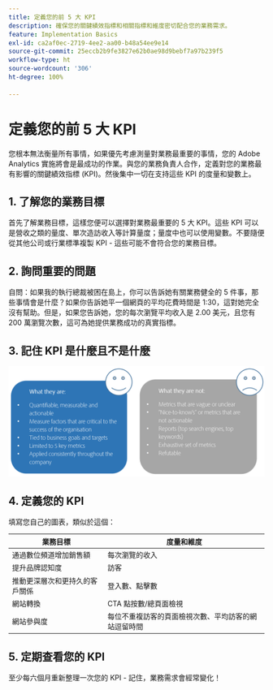```yaml
---
title: 定義您的前 5 大 KPI
description: 確保您的關鍵績效指標和相關指標和維度密切配合您的業務需求。
feature: Implementation Basics
exl-id: ca2af0ec-2719-4ee2-aa00-b48a54ee9e14
source-git-commit: 25eccb2b9fe3827e62b0ae98d9bebf7a97b239f5
workflow-type: ht
source-wordcount: '306'
ht-degree: 100%

---
```


# 定義您的前 5 大 KPI

您根本無法衡量所有事情，如果優先考慮測量對業務最重要的事情，您的 Adobe Analytics 實施將會是最成功的作業。與您的業務負責人合作，定義對您的業務最有影響的關鍵績效指標 (KPI)。然後集中一切在支持這些 KPI 的度量和變數上。

## 1. 了解您的業務目標

首先了解業務目標，這樣您便可以選擇對業務最重要的 5 大 KPI。這些 KPI 可以是營收之類的量度、單次造訪收入等計算量度；量度中也可以使用變數。不要隨便從其他公司或行業標準複製 KPI - 這些可能不會符合您的業務目標。

## 2. 詢問重要的問題

自問：如果我的執行總裁被困在島上，你可以告訴她有關業務健全的 5 件事，那些事情會是什麼？如果你告訴她平一個網頁的平均花費時間是 1:30，這對她完全沒有幫助。但是，如果您告訴她，您的每次瀏覽平均收入是 2.00 美元，且您有 200 萬瀏覽次數，這可為她提供業務成功的真實指標。

## 3. 記住 KPI 是什麼且不是什麼

![](assets/kpis.png)

## 4. 定義您的 KPI

填寫您自己的圖表，類似於這個：

| 業務目標 | 度量和維度 |
| --- | --- |
| 通過數位頻道增加銷售額 | 每次瀏覽的收入 |
| 提升品牌認知度 | 訪客 |
| 推動更深層次和更持久的客戶關係 | 登入數、點擊數 |
| 網站轉換 | CTA 點按數/總頁面檢視 |
| 網站參與度 | 每位不重複訪客的頁面檢視次數、平均訪客的網站逗留時間 |

## 5. 定期查看您的 KPI

至少每六個月重新整理一次您的 KPI - 記住，業務需求會經常變化！

